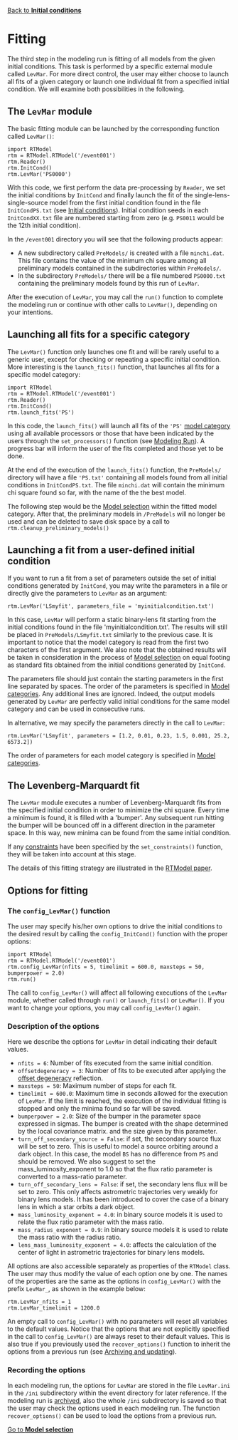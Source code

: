 [Back to **Initial conditions**](InitCond.md)

# Fitting

The third step in the modeling run is fitting of all models from the given initial conditions. This task is performed by a specific external module called `LevMar`. For more direct control, the user may either choose to launch all fits of a given category or launch one individual fit from a specified initial condition. We will examine both possibilities in the following.

## The `LevMar` module

The basic fitting module can be launched by the corresponding function called `LevMar()`:

```
import RTModel
rtm = RTModel.RTModel('/event001')
rtm.Reader()
rtm.InitCond()
rtm.LevMar('PS0000')
```

With this code, we first perform the data pre-processing by `Reader`, we set the initial conditions by `InitCond` and finally launch the fit of the single-lens-single-source model from the first initial condition found in the file `InitCondPS.txt` (see [Initial conditions](InitCond.md)). Initial condition seeds in each `InitCondXX.txt` file are numbered starting from zero (e.g. `PS0011` would be the 12th initial condition).

In the `/event001` directory you will see that the following products appear:
- A new subdirectory called `PreModels/` is created with a file `minchi.dat`. This file contains the value of the minimum chi square among all  preliminary models contained in the subdirectories within `PreModels/`.
- In the subdirectory `PreModels/` there will be a file numbered `PS0000.txt` containing the preliminary models found by this run of `LevMar`.

After the execution of `LevMar`, you may call the `run()` function to complete the modeling run or continue with other calls to `LevMar()`, depending on your intentions.

## Launching all fits for a specific category

The `LevMar()` function only launches one fit and will be rarely useful to a generic user, except for checking or repeating a specific initial condition. More interesting is the `launch_fits()` function, that launches all fits for a specific model category:

```
import RTModel
rtm = RTModel.RTModel('/event001')
rtm.Reader()
rtm.InitCond()
rtm.launch_fits('PS')
```

In this code, the `launch_fits()` will launch all fits of the `'PS'` [model category](ModelCategories.md) using all available processors or those that have been indicated by the users through the `set_processors()` function (see [Modeling Run](ModelingRun.md)). A progress bar will inform the user of the fits completed and those yet to be done.

At the end of the execution of the `launch_fits()` function, the `PreModels/` directory will have a file  `'PS.txt'` containing all models found from all initial conditions in `InitCondPS.txt`. The file `minchi.dat` will contain the minimum chi square found so far, with the name of the the best model.

The following step would be the [Model selection](ModelSelection.md) within the fitted model category. After that, the preliminary models in `/PreModels` will no longer be used and can be deleted to save disk space by a call to `rtm.cleanup_preliminary_models()`

## Launching a fit from a user-defined initial condition

If you want to run a fit from a set of parameters outside the set of initial conditions generated by `InitCond`, you may write the parameters in a file or directly give the parameters to `LevMar` as an argument:

```
rtm.LevMar('LSmyfit', parameters_file = 'myinitialcondition.txt')
```

In this case, `LevMar` will perform a static binary-lens fit starting from the initial conditions found in the file 'myinitialcondition.txt'. The results will still be placed in `PreModels/LSmyfit.txt` similarly to the previous case. It is important to notice that the model category is read from the first two characters of the first argument. We also note that the obtained results will be taken in consideration in the process of [Model selection](ModelSelection.md) on equal footing as standard fits obtained from the initial conditions generated by `InitCond`.

The parameters file should just contain the starting parameters in the first line separated by spaces. The order of the parameters is specified in [Model categories](ModelCategories.md). Any additional lines are ignored. Indeed, the output models generated by `LevMar` are perfectly valid initial conditions for the same model category and can be used in consecutive runs.

In alternative, we may specify the parameters directly in the call to `LevMar`:
```
rtm.LevMar('LSmyfit', parameters = [1.2, 0.01, 0.23, 1.5, 0.001, 25.2, 6573.2])
```

The order of parameters for each model category is specified in [Model categories](ModelCategories.md).

## The Levenberg-Marquardt fit

The `LevMar` module executes a number of Levenberg-Marquardt fits from the specified initial condition in order to minimize the chi square. Every time a minimum is found, it is filled with a 'bumper'. Any subsequent run hitting the bumper will be bounced off in a different direction in the parameter space. In this way, new minima can be found from the same initial condition.

If any [constraints](Constraints.md) have been specified by the `set_constraints()` function, they will be taken into account at this stage.

The details of this fitting strategy are illustrated in the [RTModel paper](https://ui.adsabs.harvard.edu/abs/2024A%26A...688A..83B/abstract). 

## Options for fitting

### The `config_LevMar()` function

The user may specify his/her own options to drive the initial conditions to the desired result by calling the `config_InitCond()` function with the proper options:

```
import RTModel
rtm = RTModel.RTModel('/event001')
rtm.config_LevMar(nfits = 5, timelimit = 600.0, maxsteps = 50, bumperpower = 2.0)
rtm.run()
```

The call to `config_LevMar()` will affect all following executions of the `LevMar` module, whether called through `run()` or `launch_fits()` or `LevMar()`. If you want to change your options, you may call `config_LevMar()` again.

### Description of the options

Here we describe the options for `LevMar` in detail indicating their default values.

- `nfits = 6`: Number of fits executed from the same initial condition.
- `offsetdegeneracy = 3`: Number of fits to be executed after applying the [offset degeneracy](https://ui.adsabs.harvard.edu/abs/2022NatAs...6..782Z/abstract) reflection.
- `maxsteps = 50`: Maximum number of steps for each fit.
- `timelimit = 600.0`: Maximum time in seconds allowed for the execution of `LevMar`. If the limit is reached, the execution of the individual fitting is stopped and only the minima found so far will be saved.
- `bumperpower = 2.0`: Size of the bumper in the parameter space expressed in sigmas. The bumper is created with the shape determined by the local covariance matrix. and the size given by this parameter.
- `turn_off_secondary_source = False`: if set, the secondary source flux will be set to zero. This is useful to model a source orbiting around a dark object. In this case, the model `BS` has no difference from `PS` and should be removed. We also suggest to set the mass_luminosity_exponent to 1.0 so that the flux ratio parameter is converted to a mass-ratio parameter.
- `turn_off_secondary_lens = False`: if set, the secondary lens flux will be set to zero. This only affects astrometric trajectories very weakly for binary lens models. It has been introduced to cover the case of a binary lens in which a star orbits a dark object.
- `mass_luminosity_exponent = 4.0`: in binary source models it is used to relate the flux ratio parameter with the mass ratio.
- `mass_radius_exponent = 0.9`: in binary source models it is used to relate the mass ratio with the radius ratio.
- `lens_mass_luminosity_exponent = 4.0`: affects the calculation of the center of light in astrometric trajectories for binary lens models.

All options are also accessible separately as properties of the `RTModel` class. The user may thus modify the value of each option one by one. The names of the properties are the same as the options in `config_LevMar()` with the prefix `LevMar_`, as shown in the example below:

```
rtm.LevMar_nfits = 1
rtm.LevMar_timelimit = 1200.0
```

An empty call to `config_LevMar()` with no parameters will reset all variables to the default values. Notice that the options that are not explicitly specified in the call to `config_LevMar()` are always reset to their default values. This is also true if you previously used the `recover_options()` function to inherit the options from a previous run (see [Archiving and updating](Archive.md)).

### Recording the options

In each modeling run, the options for `LevMar` are stored in the file `LevMar.ini` in the `/ini` subdirectory within the event directory for later reference. If the modeling run is [archived](Archive.md), also the whole `/ini` subdirectory is saved so that the user may check the options used in each modeling run. The function `recover_options()` can be used to load the options from a previous run.

[Go to **Model selection**](ModelSelection.md)
